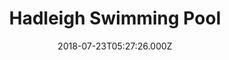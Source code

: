 ---
date: 2018-07-23T05:27:26.000Z
title: Hadleigh Swimming Pool
latitude: 52.04454122139633
longitude: 0.9586564785024496
category: checkin
---